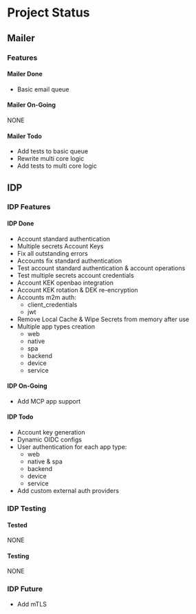 # Project Status

## Mailer

### Features

#### Mailer Done

- Basic email queue

#### Mailer On-Going

NONE

#### Mailer Todo

- Add tests to basic queue
- Rewrite multi core logic
- Add tests to multi core logic

## IDP

### IDP Features

#### IDP Done

- Account standard authentication
- Multiple secrets Account Keys
- Fix all outstanding errors
- Accounts fix standard authentication
- Test account standard authentication & account operations
- Test multiple secrets account credentials
- Account KEK openbao integration
- Account KEK rotation & DEK re-encryption
- Accounts m2m auth:
  - client_credentials
  - jwt
- Remove Local Cache & Wipe Secrets from memory after use
- Multiple app types creation
  - web
  - native
  - spa
  - backend
  - device
  - service

#### IDP On-Going

- Add MCP app support

#### IDP Todo

- Account key generation
- Dynamic OIDC configs
- User authentication for each app type:
  - web
  - native & spa
  - backend
  - device
  - service
- Add custom external auth providers

### IDP Testing

#### Tested

NONE

#### Testing

NONE

### IDP Future

- Add mTLS
